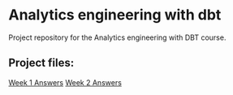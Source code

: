 # Analytics engineering with dbt

Project repository for the Analytics engineering with DBT course.

## Project files:
[Week 1 Answers](./projects/Week_01_Answers_README.md)
[Week 2 Answers](./projects/Week_02_Answers_README.md)